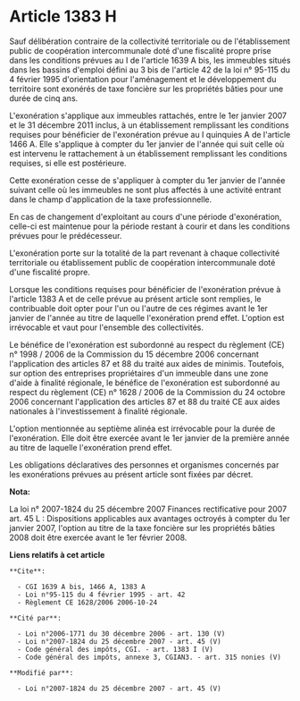 # Article 1383 H

Sauf délibération contraire de la collectivité territoriale ou de l'établissement public de coopération intercommunale doté
d'une fiscalité propre prise dans les conditions prévues au I de l'article 1639 A bis, les immeubles situés dans les bassins
d'emploi défini au 3 bis de l'article 42 de la loi n° 95-115 du 4 février 1995 d'orientation pour l'aménagement et le
développement du territoire sont exonérés de taxe foncière sur les propriétés bâties pour une durée de cinq ans.

L'exonération s'applique aux immeubles rattachés, entre le 1er janvier 2007 et le 31 décembre 2011 inclus, à un établissement
remplissant les conditions requises pour bénéficier de l'exonération prévue au I quinquies A de l'article 1466 A. Elle
s'applique à compter du 1er janvier de l'année qui suit celle où est intervenu le rattachement à un établissement remplissant
les conditions requises, si elle est postérieure.

Cette exonération cesse de s'appliquer à compter du 1er janvier de l'année suivant celle où les immeubles ne sont plus
affectés à une activité entrant dans le champ d'application de la taxe professionnelle.

En cas de changement d'exploitant au cours d'une période d'exonération, celle-ci est maintenue pour la période restant à
courir et dans les conditions prévues pour le prédécesseur.

L'exonération porte sur la totalité de la part revenant à chaque collectivité territoriale ou établissement public de
coopération intercommunale doté d'une fiscalité propre.

Lorsque les conditions requises pour bénéficier de l'exonération prévue à l'article 1383 A et de celle prévue au présent
article sont remplies, le contribuable doit opter pour l'un ou l'autre de ces régimes avant le 1er janvier de l'année au
titre de laquelle l'exonération prend effet. L'option est irrévocable et vaut pour l'ensemble des collectivités.

Le bénéfice de l'exonération est subordonné au respect du règlement (CE) n° 1998 / 2006 de la Commission du 15 décembre 2006
concernant l'application des articles 87 et 88 du traité aux aides de minimis. Toutefois, sur option des entreprises
propriétaires d'un immeuble dans une zone d'aide à finalité régionale, le bénéfice de l'exonération est subordonné au respect
du règlement (CE) n° 1628 / 2006 de la Commission du 24 octobre 2006 concernant l'application des articles 87 et 88 du traité
CE aux aides nationales à l'investissement à finalité régionale. 

L'option mentionnée au septième alinéa est irrévocable pour la durée de l'exonération. Elle doit être exercée avant le 1er
janvier de la première année au titre de laquelle l'exonération prend effet. 

Les obligations déclaratives des personnes et organismes concernés par les exonérations prévues au présent article sont
fixées par décret.

**Nota:**

La loi n° 2007-1824 du 25 décembre 2007 Finances rectificative pour 2007 art. 45 L : Dispositions applicables aux avantages
octroyés à compter du 1er janvier 2007, l'option au titre de la taxe foncière sur les propriétés bâties 2008 doit être
exercée avant le 1er février 2008.

**Liens relatifs à cet article**

	**Cite**:

	  - CGI 1639 A bis, 1466 A, 1383 A
	  - Loi n°95-115 du 4 février 1995 - art. 42
	  - Règlement CE 1628/2006 2006-10-24

	**Cité par**:

	  - Loi n°2006-1771 du 30 décembre 2006 - art. 130 (V)
	  - Loi n°2007-1824 du 25 décembre 2007 - art. 45 (V)
	  - Code général des impôts, CGI. - art. 1383 I (V)
	  - Code général des impôts, annexe 3, CGIAN3. - art. 315 nonies (V)

	**Modifié par**:

	  - Loi n°2007-1824 du 25 décembre 2007 - art. 45 (V)
